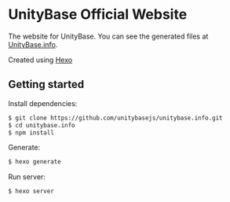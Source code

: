 # UnityBase Official Website

The website for UnityBase. You can see the generated files at [UnityBase.info](https://unitybase.info).

Created using [Hexo](https://github.com/hexojs/hexo)

## Getting started

Install dependencies:

``` bash
$ git clone https://github.com/unitybasejs/unitybase.info.git
$ cd unitybase.info
$ npm install
```

Generate:

``` bash
$ hexo generate
```

Run server:

``` bash
$ hexo server
```